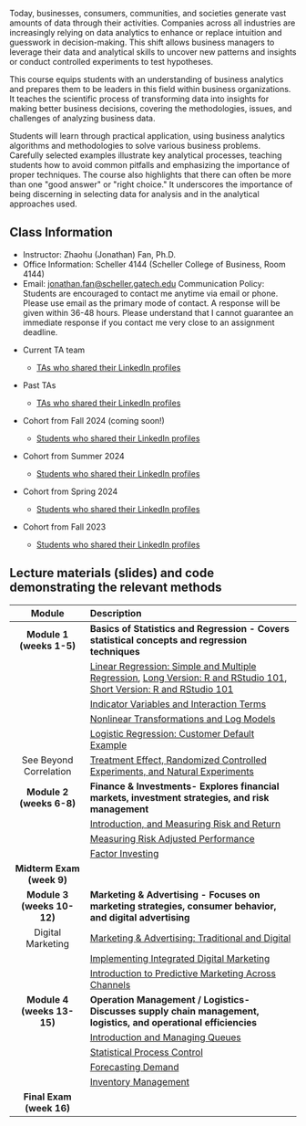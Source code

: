 Today, businesses, consumers, communities, and societies generate vast amounts of data through their activities. Companies across all industries are increasingly relying on data analytics to enhance or replace intuition and guesswork in decision-making. This shift allows business managers to leverage their data and analytical skills to uncover new patterns and insights or conduct controlled experiments to test hypotheses.

This course equips students with an understanding of business analytics and prepares them to be leaders in this field within business organizations. It teaches the scientific process of transforming data into insights for making better business decisions, covering the methodologies, issues, and challenges of analyzing business data.

Students will learn through practical application, using business analytics algorithms and methodologies to solve various business problems. Carefully selected examples illustrate key analytical processes, teaching students how to avoid common pitfalls and emphasizing the importance of proper techniques. The course also highlights that there can often be more than one "good answer" or "right choice." It underscores the importance of being discerning in selecting data for analysis and in the analytical approaches used.



## Class Information
* Instructor: Zhaohu (Jonathan) Fan, Ph.D.
* Office Information: Scheller 4144 (Scheller College of Business, Room 4144) 
* Email: jonathan.fan@scheller.gatech.edu
Communication Policy: Students are encouraged to contact me anytime via email or phone. Please use email as the primary mode of contact.  A response will be given within 36-48 hours.  Please understand that I cannot guarantee an immediate response if you contact me very close to an assignment deadline. 

 - Current TA team
    * [TAs who shared their LinkedIn profiles](TA-list-24-Fall.html)
 - Past TAs
    * [TAs who shared their LinkedIn profiles](TA-list-Past.html)
     
 - Cohort from Fall 2024 (coming soon!)
    * [Students who shared their LinkedIn profiles](list-24-Fall.html)
 - Cohort from Summer 2024
    * [Students who shared their LinkedIn profiles](list-24-Summer.html)
 - Cohort from Spring 2024
    * [Students who shared their LinkedIn profiles](list-24-Spring.html)
 - Cohort from Fall 2023
    * [Students who shared their LinkedIn profiles](list-23-Fall.html)


<!--- Digital Marketing  --->
<!---  https://sites.google.com/view/boyaxu/research?authuser=0 --->
<!--- Digital Marketing --->


  

## Lecture materials (slides) and code demonstrating the relevant methods

| Module                                                               |                   Description                                                         |
|:-------------------------------------------------------------------------------------------------------------------:|:--------------------------------------------------------------------|
| **Module 1 (weeks 1-5)**         |      **Basics of Statistics and Regression - Covers statistical concepts and regression techniques**    |
|                    | 	 [Linear Regression: Simple and Multiple Regression](Data-Analytics-in-Business-(8-22-24).pdf), [Long Version: R and RStudio 101](MGT6203-IntroR-IntroMarkdown.html), [Short Version: R and RStudio 101](MGT6203-IntroR-IntroMarkdown.html)|
|                     |    [Indicator Variables and Interaction Terms](Week2.pdf)
|                           |	    [Nonlinear Transformations and Log Models](Week3.pdf)   |
|                     	|	[Logistic Regression: Customer Default Example](Week4.pdf) |
|  See Beyond Correlation                |	  [Treatment Effect, Randomized Controlled Experiments, and Natural Experiments](Week5.pdf)|
| **Module 2 (weeks 6-8)**         |    **Finance & Investments- Explores financial markets, investment strategies, and risk management**      |
|                        |  [Introduction, and Measuring Risk and Return](Week6.pdf)
|                        | [Measuring Risk Adjusted Performance](Week7.pdf)
|          |  [Factor Investing](Week8.pdf)|  
| **Midterm Exam (week 9)**                 
| **Module 3 (weeks 10-12)**         |       **Marketing & Advertising - Focuses on marketing strategies, consumer behavior, and digital advertising**   |
| Digital Marketing                     |  [Marketing & Advertising: Traditional and Digital](Week9.pdf) |
|                    |[Implementing Integrated Digital Marketing](Week10.pdf)|
|                       |  [Introduction to Predictive Marketing Across Channels](Week11.pdf)|
| **Module 4 (weeks 13-15)**          | **Operation Management / Logistics- Discusses supply chain management, logistics, and operational efficiencies**          |        
|                    | [Introduction and Managing Queues](Week12.pdf)|
 |  |  [Statistical Process Control](Week13.pdf) |
 |     |[Forecasting Demand](Week14.pdf)|
  |    |[Inventory Management](Week15.pdf)|
  | **Final Exam (week 16)**          |
